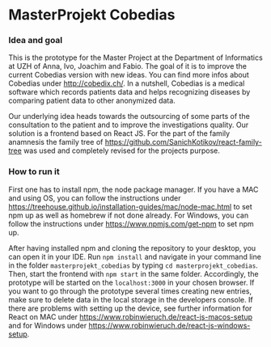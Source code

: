 # MasterProjekt Cobedias

### Idea and goal
This is the prototype for the Master Project at the Department of Informatics at UZH of Anna, Ivo, Joachim and Fabio. The goal of it is to improve the current Cobedias version with new ideas. You can find more infos about Cobedias under http://cobedix.ch/. In a nutshell, Cobedias is a medical software which records patients data and helps recognizing diseases by comparing patient data to other anonymized data. 

Our underlying idea heads towards the outsourcing of some parts of the consultation to the patient and to improve the investigations quality. Our solution is a frontend based on React JS. For the part of the family anamnesis the family tree of https://github.com/SanichKotikov/react-family-tree was used and completely revised for the projects purpose.  

### How to run it
First one has to install npm, the node package manager. If you have a MAC and using OS, you can follow the instructions under https://treehouse.github.io/installation-guides/mac/node-mac.html to set npm up as well as homebrew if not done already. For Windows, you can follow the instructions under https://www.npmjs.com/get-npm to set npm up. 

After having installed npm and cloning the repository to your desktop, you can open it in your IDE. Run `npm install` and navigate in your command line in the folder `masterprojekt_cobedias` by typing `cd masterprojekt_cobedias`. Then, start the frontend with `npm start` in the same folder. Accordingly, the prototype will be started on the `localhost:3000` in your chosen browser. If you want to go through the prototype several times creating new entries, make sure to delete data in the local storage in the developers console. If there are problems with setting up the device, see further information for React on MAC under https://www.robinwieruch.de/react-js-macos-setup and for Windows under https://www.robinwieruch.de/react-js-windows-setup.


